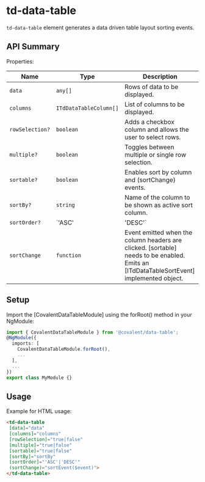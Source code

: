 # td-data-table

`td-data-table` element generates a data driven table layout sorting events.

## API Summary

Properties:

| Name | Type | Description |
| --- | --- | --- |
| `data` | `any[]` | Rows of data to be displayed.
| `columns` | `ITdDataTableColumn[]` | List of columns to be displayed.
| `rowSelection?` | `boolean` | Adds a checkbox column and allows the user to select rows.
| `multiple?` | `boolean` | Toggles between multiple or single row selection.
| `sortable?` | `boolean` | Enables sort by column and (sortChange) events.
| `sortBy?` | `string` | Name of the column to be shown as active sort column.
| `sortOrder?` | `'ASC' | 'DESC'` | Sorting order for active [sortBy] column. Defaults to 'ASC'
| `sortChange` | `function` | Event emitted when the column headers are clicked. [sortable] needs to be enabled. Emits an [ITdDataTableSortEvent] implemented object.

## Setup

Import the [CovalentDataTableModule] using the forRoot() method in your NgModule:

```typescript
import { CovalentDataTableModule } from '@covalent/data-table';
@NgModule({
  imports: [
    CovalentDataTableModule.forRoot(),
    ...
  ],
  ...
})
export class MyModule {}
```

## Usage

Example for HTML usage:

 ```html
<td-data-table
  [data]="data"
  [columns]="columns"
  [rowSelection]="true|false"
  [multiple]="true|false"
  [sortable]="true|false"
  [sortBy]="sortBy"
  [sortOrder]="'ASC'|'DESC'"
  (sortChange)="sortEvent($event)">
</td-data-table>
 ```

